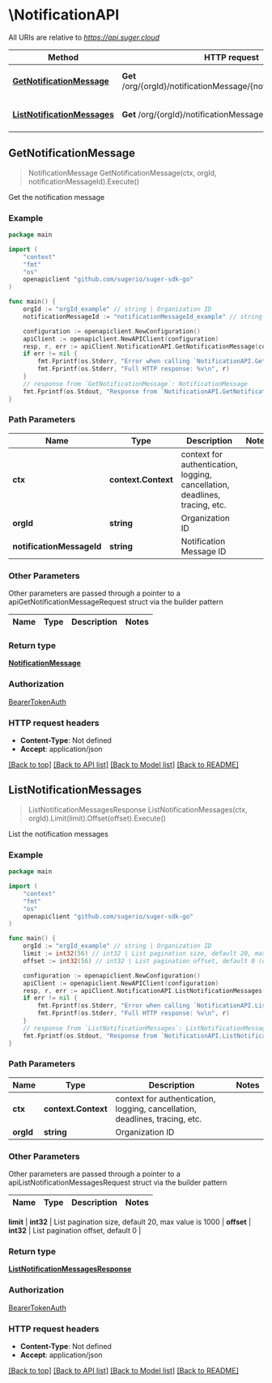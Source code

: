# \NotificationAPI

All URIs are relative to *https://api.suger.cloud*

Method | HTTP request | Description
------------- | ------------- | -------------
[**GetNotificationMessage**](NotificationAPI.md#GetNotificationMessage) | **Get** /org/{orgId}/notificationMessage/{notificationMessageId} | Get the notification message
[**ListNotificationMessages**](NotificationAPI.md#ListNotificationMessages) | **Get** /org/{orgId}/notificationMessage | List the notification messages



## GetNotificationMessage

> NotificationMessage GetNotificationMessage(ctx, orgId, notificationMessageId).Execute()

Get the notification message



### Example

```go
package main

import (
    "context"
    "fmt"
    "os"
    openapiclient "github.com/sugerio/suger-sdk-go"
)

func main() {
    orgId := "orgId_example" // string | Organization ID
    notificationMessageId := "notificationMessageId_example" // string | Notification Message ID

    configuration := openapiclient.NewConfiguration()
    apiClient := openapiclient.NewAPIClient(configuration)
    resp, r, err := apiClient.NotificationAPI.GetNotificationMessage(context.Background(), orgId, notificationMessageId).Execute()
    if err != nil {
        fmt.Fprintf(os.Stderr, "Error when calling `NotificationAPI.GetNotificationMessage``: %v\n", err)
        fmt.Fprintf(os.Stderr, "Full HTTP response: %v\n", r)
    }
    // response from `GetNotificationMessage`: NotificationMessage
    fmt.Fprintf(os.Stdout, "Response from `NotificationAPI.GetNotificationMessage`: %v\n", resp)
}
```

### Path Parameters


Name | Type | Description  | Notes
------------- | ------------- | ------------- | -------------
**ctx** | **context.Context** | context for authentication, logging, cancellation, deadlines, tracing, etc.
**orgId** | **string** | Organization ID | 
**notificationMessageId** | **string** | Notification Message ID | 

### Other Parameters

Other parameters are passed through a pointer to a apiGetNotificationMessageRequest struct via the builder pattern


Name | Type | Description  | Notes
------------- | ------------- | ------------- | -------------



### Return type

[**NotificationMessage**](NotificationMessage.md)

### Authorization

[BearerTokenAuth](../README.md#BearerTokenAuth)

### HTTP request headers

- **Content-Type**: Not defined
- **Accept**: application/json

[[Back to top]](#) [[Back to API list]](../README.md#documentation-for-api-endpoints)
[[Back to Model list]](../README.md#documentation-for-models)
[[Back to README]](../README.md)


## ListNotificationMessages

> ListNotificationMessagesResponse ListNotificationMessages(ctx, orgId).Limit(limit).Offset(offset).Execute()

List the notification messages



### Example

```go
package main

import (
    "context"
    "fmt"
    "os"
    openapiclient "github.com/sugerio/suger-sdk-go"
)

func main() {
    orgId := "orgId_example" // string | Organization ID
    limit := int32(56) // int32 | List pagination size, default 20, max value is 1000 (optional)
    offset := int32(56) // int32 | List pagination offset, default 0 (optional)

    configuration := openapiclient.NewConfiguration()
    apiClient := openapiclient.NewAPIClient(configuration)
    resp, r, err := apiClient.NotificationAPI.ListNotificationMessages(context.Background(), orgId).Limit(limit).Offset(offset).Execute()
    if err != nil {
        fmt.Fprintf(os.Stderr, "Error when calling `NotificationAPI.ListNotificationMessages``: %v\n", err)
        fmt.Fprintf(os.Stderr, "Full HTTP response: %v\n", r)
    }
    // response from `ListNotificationMessages`: ListNotificationMessagesResponse
    fmt.Fprintf(os.Stdout, "Response from `NotificationAPI.ListNotificationMessages`: %v\n", resp)
}
```

### Path Parameters


Name | Type | Description  | Notes
------------- | ------------- | ------------- | -------------
**ctx** | **context.Context** | context for authentication, logging, cancellation, deadlines, tracing, etc.
**orgId** | **string** | Organization ID | 

### Other Parameters

Other parameters are passed through a pointer to a apiListNotificationMessagesRequest struct via the builder pattern


Name | Type | Description  | Notes
------------- | ------------- | ------------- | -------------

 **limit** | **int32** | List pagination size, default 20, max value is 1000 | 
 **offset** | **int32** | List pagination offset, default 0 | 

### Return type

[**ListNotificationMessagesResponse**](ListNotificationMessagesResponse.md)

### Authorization

[BearerTokenAuth](../README.md#BearerTokenAuth)

### HTTP request headers

- **Content-Type**: Not defined
- **Accept**: application/json

[[Back to top]](#) [[Back to API list]](../README.md#documentation-for-api-endpoints)
[[Back to Model list]](../README.md#documentation-for-models)
[[Back to README]](../README.md)

